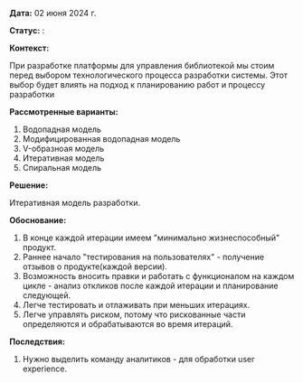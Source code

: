 **Дата:** 02 июня 2024 г.

**Статус:** :

**Контекст:**

При разработке платформы для управления библиотекой мы стоим перед выбором технологического процесса разработки системы. Этот выбор будет влиять на подход к планированию работ и процессу разработки

**Рассмотренные варианты:**

1. Водопадная модель
2. Модифицированная водопадная модель
3. V-образноая модель
4. Итеративная модель
5. Спиральная модель

**Решение:**

Итеративная модель разработки.

**Обоснование:**

1. В конце каждой итерации имеем "минимально жизнеспособный" продукт.
2. Раннее начало "тестирования на пользователях" - получение отзывов о продукте(каждой версии).
3. Возможность вносить правки и работать с функционалом на каждом цикле - анализ откликов после каждой итерации и планирование следующей.
4. Легче тестировать и отлаживать при меньших итерациях.
5. Легче управлять риском, потому что рискованные части определяются и обрабатываются во время итераций.

**Последствия:**

1. Нужно выделить команду аналитиков - для обработки user experience.